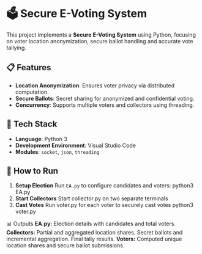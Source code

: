 # 🗳️ Secure E-Voting System

This project implements a **Secure E-Voting System** using Python, focusing on voter location anonymization, secure ballot handling and accurate vote tallying.

## 📋 Features
- **Location Anonymization**: Ensures voter privacy via distributed computation.
- **Secure Ballots**: Secret sharing for anonymized and confidential voting.
- **Concurrency**: Supports multiple voters and collectors using threading.

## 🔧 Tech Stack
- **Language**: Python 3
- **Development Environment**: Visual Studio Code
- **Modules**: `socket`, `json`, `threading`

## 🚀 How to Run
1. **Setup Election**
   Run `EA.py` to configure candidates and voters:
   python3 EA.py
2. **Start Collectors**
   Start collector.py on two separate terminals
3. **Cast Votes**
   Run voter.py for each voter to securely cast votes
   python3 voter.py

📊 Outputs
**EA.py:** Election details with candidates and total voters.
**Collectors:**
Partial and aggregated location shares.
Secret ballots and incremental aggregation.
Final tally results.
**Voters:** Computed unique location shares and secure ballot submissions.
